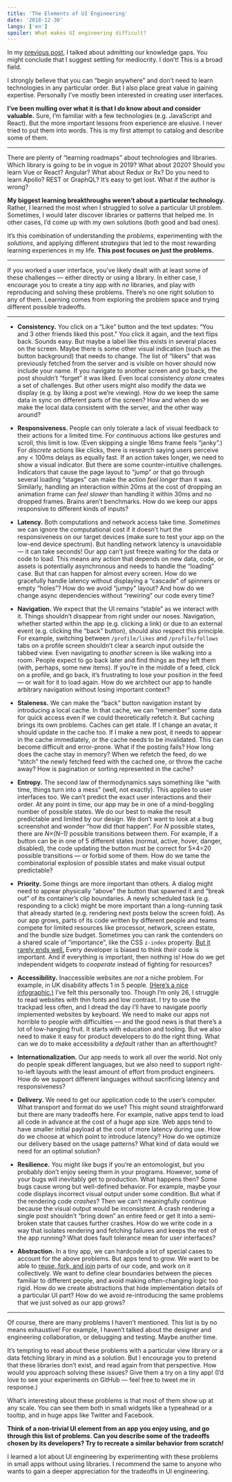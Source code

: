 ```yaml
---
title: 'The Elements of UI Engineering'
date: '2018-12-30'
langs: ['en']
spoiler: What makes UI engineering difficult?
---
```


In my [previous post](/things-i-dont-know-as-of-2018/), I talked about admitting our knowledge gaps. You might conclude that I suggest settling for mediocrity. I don’t! This is a broad field.

I strongly believe that you can “begin anywhere” and don’t need to learn technologies in any particular order. But I also place great value in gaining expertise. Personally I’ve mostly been interested in creating user interfaces.

**I’ve been mulling over what it is that I *do* know about and consider valuable.** Sure, I’m familiar with a few technologies (e.g. JavaScript and React). But the more important lessons from experience are elusive. I never tried to put them into words. This is my first attempt to catalog and describe some of them.

---

There are plenty of “learning roadmaps” about technologies and libraries. Which library is going to be in vogue in 2019? What about 2020? Should you learn Vue or React? Angular? What about Redux or Rx? Do you need to learn Apollo? REST or GraphQL? It’s easy to get lost. What if the author is wrong?

**My biggest learning breakthroughs weren’t about a particular technology.** Rather, I learned the most when I struggled to solve a particular UI problem. Sometimes, I would later discover libraries or patterns that helped me. In other cases, I’d come up with my own solutions (both good and bad ones).

It’s this combination of understanding the *problems*, experimenting with the *solutions*, and applying different *strategies* that led to the most rewarding learning experiences in my life. **This post focuses on just the problems.**

---

If you worked a user interface, you’ve likely dealt with at least some of these challenges — either directly or using a library. In either case, I encourage you to create a tiny app with _no_ libraries, and play with reproducing and solving these problems. There’s no one right solution to any of them. Learning comes from exploring the problem space and trying different possible tradeoffs.

---

* **Consistency.** You click on a “Like” button and the text updates: “You and 3 other friends liked this post.” You click it again, and the text flips back. Sounds easy. But maybe a label like this exists in several places on the screen. Maybe there is some other visual indication (such as the button background) that needs to change. The list of “likers” that was previously fetched from the server and is visible on hover should now include your name. If you navigate to another screen and go back, the post shouldn’t “forget” it was liked. Even local consistency *alone* creates a set of challenges. But other users might also modify the data we display (e.g. by liking a post we’re viewing). How do we keep the same data in sync on different parts of the screen? How and when do we make the local data consistent with the server, and the other way around?

* **Responsiveness.** People can only tolerate a lack of visual feedback to their actions for a limited time. For *continuous* actions like gestures and scroll, this limit is low. (Even skipping a single 16ms frame feels “janky”.) For *discrete* actions like clicks, there is research saying users perceive any < 100ms delays as equally fast. If an action takes longer, we need to show a visual indicator. But there are some counter-intuitive challenges. Indicators that cause the page layout to “jump” or that go through several loading “stages” can make the action *feel longer* than it was. Similarly, handling an interaction within 20ms at the cost of dropping an animation frame can *feel slower* than handling it within 30ms and no dropped frames. Brains aren’t benchmarks. How do we keep our apps responsive to different kinds of inputs?

* **Latency.** Both computations and network access take time. *Sometimes* we can ignore the computational cost if it doesn’t hurt the responsiveness on our target devices (make sure to test your app on the low-end device spectrum). But handling network latency is unavoidable — it can take seconds! Our app can’t just freeze waiting for the data or code to load. This means any action that depends on new data, code, or assets is potentially asynchronous and needs to handle the “loading” case. But that can happen for almost every screen. How do we gracefully handle latency without displaying a “cascade” of spinners or empty “holes”? How do we avoid “jumpy” layout? And how do we change async dependencies without “rewiring” our code every time?

* **Navigation.** We expect that the UI remains “stable” as we interact with it. Things shouldn’t disappear from right under our noses. Navigation, whether started within the app (e.g. clicking a link) or due to an external event (e.g. clicking the “back” button), should also respect this principle. For example, switching between `/profile/likes` and `/profile/follows` tabs on a profile screen shouldn’t clear a search input outside the tabbed view. Even navigating to *another* screen is like walking into a room. People expect to go back later and find things as they left them (with, perhaps, some new items). If you’re in the middle of a feed, click on a profile, and go back, it’s frustrating to lose your position in the feed — or wait for it to load again. How do we architect our app to handle arbitrary navigation without losing important context?

* **Staleness.** We can make the “back” button navigation instant by introducing a local cache. In that cache, we can “remember” some data for quick access even if we could theoretically refetch it. But caching brings its own problems. Caches can get stale. If I change an avatar, it should update in the cache too. If I make a new post, it needs to appear in the cache immediately, or the cache needs to be invalidated. This can become difficult and error-prone. What if the posting fails? How long does the cache stay in memory? When we refetch the feed, do we “stitch” the newly fetched feed with the cached one, or throw the cache away? How is pagination or sorting represented in the cache?

* **Entropy.** The second law of thermodynamics says something like “with time, things turn into a mess” (well, not exactly). This applies to user interfaces too. We can’t predict the exact user interactions and their order. At any point in time, our app may be in one of a mind-boggling number of possible states. We do our best to make the result predictable and limited by our design. We don’t want to look at a bug screenshot and wonder “how did _that_ happen”. For *N* possible states, there are *N×(N–1)* possible transitions between them. For example, if a button can be in one of 5 different states (normal, active, hover, danger, disabled), the code updating the button must be correct for 5×4=20 possible transitions — or forbid some of them. How do we tame the combinatorial explosion of possible states and make visual output predictable?

* **Priority.** Some things are more important than others. A dialog might need to appear physically “above” the button that spawned it and “break out” of its container’s clip boundaries. A newly scheduled task (e.g. responding to a click) might be more important than a long-running task that already started (e.g. rendering next posts below the screen fold). As our app grows, parts of its code written by different people and teams compete for limited resources like processor, network, screen estate, and the bundle size budget. Sometimes you can rank the contenders on a shared scale of “importance”, like the CSS `z-index` property. [But it rarely ends well.](https://blogs.msdn.microsoft.com/oldnewthing/20050607-00/?p=35413) Every developer is biased to think _their_ code is important. And if everything is important, then nothing is! How do we get independent widgets to *cooperate* instead of fighting for resources?

* **Accessibility.** Inaccessible websites are *not* a niche problem. For example, in UK disability affects 1 in 5 people. [(Here’s a nice infographic.)](https://www.abrightclearweb.com/web-accessibility-in-the-uk/) I’ve felt this personally too. Though I’m only 26, I struggle to read websites with thin fonts and low contrast. I try to use the trackpad less often, and I dread the day I’ll have to navigate poorly implemented websites by keyboard. We need to make our apps not horrible to people with difficulties — and the good news is that there’s a lot of low-hanging fruit. It starts with education and tooling. But we also need to make it easy for product developers to do the right thing. What can we do to make accessibility a *default* rather than an afterthought?

* **Internationalization.** Our app needs to work all over the world. Not only do people speak different languages, but we also need to support right-to-left layouts with the least amount of effort from product engineers. How do we support different languages without sacrificing latency and responsiveness?

* **Delivery.** We need to get our application code to the user’s computer. What transport and format do we use? This might sound straightforward but there are many tradeoffs here. For example, native apps tend to load all code in advance at the cost of a huge app size. Web apps tend to have smaller initial payload at the cost of more latency during use. How do we choose at which point to introduce latency? How do we optimize our delivery based on the usage patterns? What kind of data would we need for an optimal solution?

* **Resilience.** You might like bugs if you’re an entomologist, but you probably don’t enjoy seeing them in your programs. However, some of your bugs will inevitably get to production. What happens then? Some bugs cause wrong but well-defined behavior. For example, maybe your code displays incorrect visual output under some condition. But what if the rendering code *crashes*? Then we can’t meaningfully continue because the visual output would be inconsistent. A crash rendering a single post shouldn’t “bring down” an entire feed or get it into a semi-broken state that causes further crashes. How do we write code in a way that isolates rendering and fetching failures and keeps the rest of the app running? What does fault tolerance mean for user interfaces?

* **Abstraction.** In a tiny app, we can hardcode a lot of special cases to account for the above problems. But apps tend to grow. We want to be able to [reuse, fork, and join](/optimized-for-change/) parts of our code, and work on it collectively. We want to define clear boundaries between the pieces familiar to different people, and avoid making often-changing logic too rigid. How do we create abstractions that hide implementation details of a particular UI part? How do we avoid re-introducing the same problems that we just solved as our app grows?

---

Of course, there are many problems I haven’t mentioned. This list is by no means exhaustive! For example, I haven’t talked about the designer and engineering collaboration, or debugging and testing. Maybe another time.

It’s tempting to read about these problems with a particular view library or a data fetching library in mind as a solution. But I encourage you to pretend that these libraries don’t exist, and read again from that perspective. How would *you* approach solving these issues? Give them a try on a tiny app! (I’d love to see your experiments on GitHub — feel free to tweet me in response.)

What’s interesting about these problems is that most of them show up at any scale. You can see them both in small widgets like a typeahead or a tooltip, and in huge apps like Twitter and Facebook.

**Think of a non-trivial UI element from an app you enjoy using, and go through this list of problems. Can you describe some of the tradeoffs chosen by its developers? Try to recreate a similar behavior from scratch!**

I learned a lot about UI engineering by experimenting with these problems in small apps without using libraries. I recommend the same to anyone who wants to gain a deeper appreciation for the tradeoffs in UI engineering.
